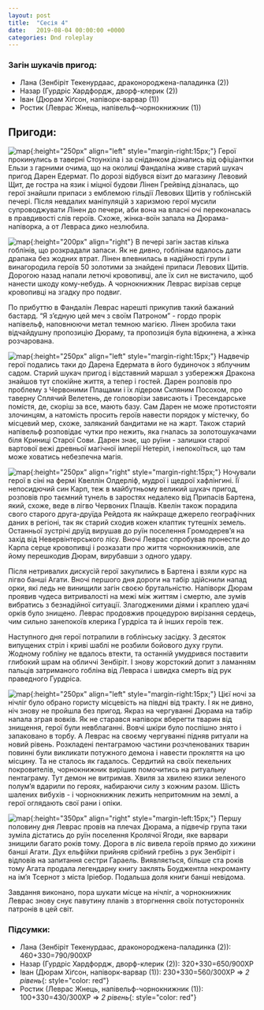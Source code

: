 ```yaml
---
layout: post
title:  "Сесія 4"
date:   2019-08-04 00:00:00 +0000
categories: Dnd roleplay
---
```

### Загін шукачів пригод:
* Лана (Зенбіріт Текенурдаас, драконороджена-паладинка (2))
* Назар (Гурдріс Хардфордж, дворф-клерик (2))
* Іван (Дюрам Хіґсон, напіворк-варвар (1))
* Ростик (Леврас Жнець, напівельф-чорнокнижник (1))

## Пригоди:
![map](./../../../../../assets/images/s4_1.png){:height="250px" align="left" style="margin-right:15px;"}
Герої прокинулись в таверні Стоунхіла і за сніданком дізнались від офіціантки Ельзи з гарними очима, що на околиці Фандаліна живе старий шукач пригод Дарен Едермат. По дорозі відбувся візит до магазину Левовий Щит, де гостра на язик і міцної будови Лінен Грейвінд дізналась, що герої знайшли припаси з емблемою гільдії Левових Щитів у гоблінській печері. Після невдалих маніпуляцій з харизмою герої мусили супроводжувати Лінен до печери, аби вона на власні очі переконалась в правдивості слів героїв. Схоже, жінка-воїн запала на Дюрама-напіворка, а от Левраса дико незлюбила.

![map](./../../../../../assets/images/s4_2.png){:height="200px" align="right"}
В печері загін застав кілька гоблінів, що розкрадали запаси. Як не дивно, гоблінам вдалось дати драпака без жодних втрат. Лінен впевнилась в надійності групи і винагородила героїв 50 золотими за знайдені припаси Левових Щитів. Дорогою назад напали летючі кровопивці, але їх сил не вистачило, щоб нанести шкоду кому-небудь. А чорнокнижник Леврас вирізав серце кровопивці на згадку про подвиг.

По прибуттю в Фандалін Леврас нарешті прикупив такий бажаний бастард. “Я з’єдную цей меч з своїм Патроном” - гордо прорік напівельф, наповнюючи метал темною магією. Лінен зробила таки відчайдушну пропозицію Дюраму, та пропозиція була відкинена, а жінка розчарована.

![map](./../../../../../assets/images/s4_3.png){:height="250px" align="left" style="margin-right:15px;"}
Надвечір герої подались таки до Дарена Едермата в його будиночок з яблучним садом. Старий шукач пригод і відставний маршал з узбережжя Дракона знайшов тут спокійне життя, а тепер і гостей. Дарен розповів про проблему з Червоними Плащами і їх лідером Скляним Посохом, про таверну Сплячий Велетень, де головорізи зависають і Тресендарське помістя, де, скоріш за все, мають базу. Сам Дарен не може протистояти злочинцям, а натомість просить героїв навести порядок у містечку, бо місцевий мер, схоже, заляканий бандитами не на жарт. Також старий напівельф розповідає чутки про нежить, яка гналась за золотошукачами біля Криниці Старої Сови. Дарен знає, що руїни - залишки старої вартової вежі древньої магічної імперії Нетеріл, і непокоїться, що там може ховатись небезпечна магія.

![map](./../../../../../assets/images/s4_4.png){:height="250px" align="right" style="margin-right:15px;"}
Ночували герої в сіні на фермі Квеллін Олдерліф, мудрої і щедрої хафлінгині. Її непосидючий син Карп, теж в майбутньому великий шукач пригод, розповів про таємний тунель в заростях недалеко від Припасів Бартена, який, схоже, веде в лігво Червоних Плащів. Квелін також порадила свого старого друга-друїда Рейдота як найкраще джерело географічних даних в регіоні, так як старий сходив кожен клаптик тутешніх земель. Останньої зустрічі друїд вирушав до руїн поселення Громодерев’я на захід від Невервінтерського лісу. Вночі Леврас спробував пронести до Карпа серце кровопивці і розказати про життя чорнокнижників, але йому перешкодив Дюрам, вирубавши з одного удару.

Після нетривалих дискусій герої закупились в Бартена і взяли курс на лігво банші Агати. Вночі першого дня дороги на табір здійснили напад орки, які ледь не винищили загін своєю брутальністю. Напіворк Дюрам проявив чудеса витривалості на межі між життям і смертю, але зумів вибратись з безнадійної ситуації. Злагодженими діями і краплею удачі орків було знищено. Леврас продовжив процедурою вирізання сердець, чим сильно занепокоїв клерика Гурдріса та й інших героїв теж.

Наступного дня герої потрапили в гоблінську засідку. З десяток випущених стріл і криві шаблі не розбили бойового духу групи. Жодному гобліну не вдалось втекти, та останній умудрився поставити глибокий шрам на обличчі Зенбіріт. І знову жорстокий допит з ламанням пальців затриманого гобліна від Левраса і швидка смерть від рук праведного Гурдріса.

![map](./../../../../../assets/images/s4_5.png){:height="250px" align="left" style="margin-right:15px;"}
Цієї ночі за нічліг було обрано гористу місцевість на півдні від тракту. І як не дивно, ніч знову не пройшла без пригод. Якраз на чергуванні Дюрама на табір напала зграя вовків. Як не старався напіворк вберегти тварин від знищення, герої були невблаганні. Вовчі шкіри було поспішно знято і запаковано в торбу. А Леврас на своєму чергуванні підняв ритуали на новий рівень. Розкладені пентаграмою частини розчленованих тварин повинні були викликати потужного демона і навести прокляття на цю місцину. Та не сталось як гадалось. Сердитий на своїх пекельних покровителів, чорнокнижник вирішив помочитись на ритуальну пентаграму. Тут демон не витримав. Хвиля за хвилею язики зеленого полум’я вдарили по героях, набираючи силу з кожним разом. Шість шалених вибухів - і чорнокнижник лежить непритомним на землі, а герої оглядають свої рани і опіки.

![map](./../../../../../assets/images/s4_6.png){:height="350px" align="right" style="margin-left:15px;"}
Першу половину дня Леврас провів на плечах Дюрама, а підвечір група таки зуміла дістатись до руїн поселення Кролячої Ягоди, яке варвари знищили багато років тому. Дорога в ліс вивела героїв прямо до хижини банші Агати. Дух ельфійки прийняв срібний гребінь з рук Зенбіріт і відповів на запитання сестри Гараель. Виявляється, більше ста років тому Агата продала легендарну книгу заклять Боуджентла некроманту на ім’я Тсернот з міста Іріебор. Подальша доля книги банші невідома.

Завдання виконано, пора шукати місце на нічліг, а чорнокнижник Леврас знову снує павутину планів з вторгнення своїх потусторонніх патронів в цей світ.

### Підсумки: 
* Лана (Зенбіріт Текенурдаас, драконороджена-паладинка (2)): 460+330=790/900ХР
* Назар (Гурдріс Хардфордж, дворф-клерик (2)): 320+330=650/900ХР
* Іван (Дюрам Хіґсон, напіворк-варвар (1)): 230+330=560/300ХР => *2 рівень*{: style="color: red"}
* Ростик (Леврас Жнець, напівельф-чорнокнижник (1)): 100+330=430/300ХР => *2 рівень*{: style="color: red"}
